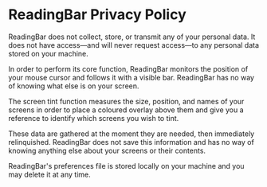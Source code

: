 # ReadingBar Privacy Policy

ReadingBar does not collect, store, or transmit any of your personal data. It does not have access—and will never request access—to any personal data stored on your machine.

In order to perform its core function, ReadingBar monitors the position of your mouse cursor and follows it with a visible bar. ReadingBar has no way of knowing what else is on your screen.

The screen tint function measures the size, position, and names of your screens in order to place a coloured overlay above them and give you a reference to identify which screens you wish to tint. 

These data are gathered at the moment they are needed, then immediately relinquished. ReadingBar does not save this information and has no way of knowing anything else about your screens or their contents.

ReadingBar's preferences file is stored locally on your machine and you may delete it at any time.
